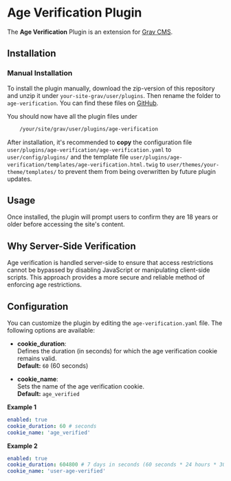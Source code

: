# Age Verification Plugin

The **Age Verification** Plugin is an extension for [Grav CMS](https://github.com/getgrav/grav). 

## Installation

### Manual Installation

To install the plugin manually, download the zip-version of this repository and unzip it under `your-site-grav/user/plugins`. Then rename the folder to `age-verification`. You can find these files on [GitHub](https://github.com/nmorajda/grav-plugin-age-verification).

You should now have all the plugin files under

```bash
    /your/site/grav/user/plugins/age-verification
```

After installation, it's recommended to **copy** the configuration file `user/plugins/age-verification/age-verification.yaml` to `user/config/plugins/` and the template file `user/plugins/age-verification/templates/age-verification.html.twig` to `user/themes/your-theme/templates/` to prevent them from being overwritten by future plugin updates.

## Usage

Once installed, the plugin will prompt users to confirm they are 18 years or older before accessing the site's content. 

## Why Server-Side Verification

Age verification is handled server-side to ensure that access restrictions cannot be bypassed by disabling JavaScript or manipulating client-side scripts. This approach provides a more secure and reliable method of enforcing age restrictions.

## Configuration

You can customize the plugin by editing the `age-verification.yaml` file. The following options are available:

- **cookie_duration**:  
  Defines the duration (in seconds) for which the age verification cookie remains valid.  
  **Default:** `60` (60 seconds)

- **cookie_name**:  
  Sets the name of the age verification cookie.  
  **Default:** `age_verified`


**Example 1**

```yaml
enabled: true
cookie_duration: 60 # seconds
cookie_name: 'age_verified'
```

**Example 2**

```yaml
enabled: true
cookie_duration: 604800 # 7 days in seconds (60 seconds * 24 hours * 30 days)
cookie_name: 'user-age-verified'
```



